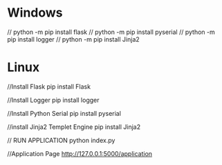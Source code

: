 
<h1>Windows</h1>
// python -m pip install flask
// python -m pip install pyserial
// python -m pip install logger
// python -m pip install Jinja2

<h1>Linux</h1>
//Install Flask
pip install Flask

//Install Logger
pip install logger

//Install Python Serial
pip install pyserial

//install Jinja2 Templet Engine
pip install Jinja2

// RUN APPLICATION
python index.py

//Application Page
http://127.0.0.1:5000/application
